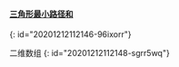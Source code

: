 #### [三角形最小路径和](https://leetcode-cn.com/problems/triangle/)
{: id="20201212112146-96ixorr"}

二维数组
{: id="20201212112148-sgrr5wq"}

